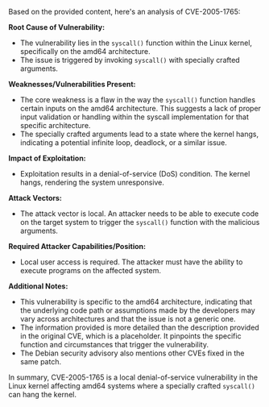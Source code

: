 Based on the provided content, here's an analysis of CVE-2005-1765:

**Root Cause of Vulnerability:**

*   The vulnerability lies in the `syscall()` function within the Linux kernel, specifically on the amd64 architecture.
*   The issue is triggered by invoking `syscall()` with specially crafted arguments.

**Weaknesses/Vulnerabilities Present:**

*   The core weakness is a flaw in the way the `syscall()` function handles certain inputs on the amd64 architecture. This suggests a lack of proper input validation or handling within the syscall implementation for that specific architecture.
*   The specially crafted arguments lead to a state where the kernel hangs, indicating a potential infinite loop, deadlock, or a similar issue.

**Impact of Exploitation:**

*   Exploitation results in a denial-of-service (DoS) condition. The kernel hangs, rendering the system unresponsive.

**Attack Vectors:**

*   The attack vector is local. An attacker needs to be able to execute code on the target system to trigger the `syscall()` function with the malicious arguments.

**Required Attacker Capabilities/Position:**

*   Local user access is required. The attacker must have the ability to execute programs on the affected system.

**Additional Notes:**

*   This vulnerability is specific to the amd64 architecture, indicating that the underlying code path or assumptions made by the developers may vary across architectures and that the issue is not a generic one.
*   The information provided is more detailed than the description provided in the original CVE, which is a placeholder. It pinpoints the specific function and circumstances that trigger the vulnerability.
*   The Debian security advisory also mentions other CVEs fixed in the same patch.

In summary, CVE-2005-1765 is a local denial-of-service vulnerability in the Linux kernel affecting amd64 systems where a specially crafted `syscall()` can hang the kernel.
